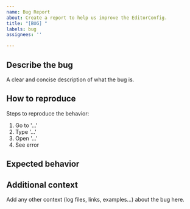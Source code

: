 ```yaml
---
name: Bug Report
about: Create a report to help us improve the EditorConfig.
title: "[BUG] "
labels: bug
assignees: ''

---
```


<!--This issue tracker is only for generic bugs, such as those regarding the file format, or an issue that affects multiple editor plugins or core libraries. If this is a bug regarding a specific editor plugin or core library, please report to their respective issue tracker.-->

## Describe the bug
A clear and concise description of what the bug is.

## How to reproduce
Steps to reproduce the behavior:
1. Go to '...'
2. Type '...'
2. Open '...'
4. See error

## Expected behavior


## Additional context
Add any other context (log files, links, examples...) about the bug here.
